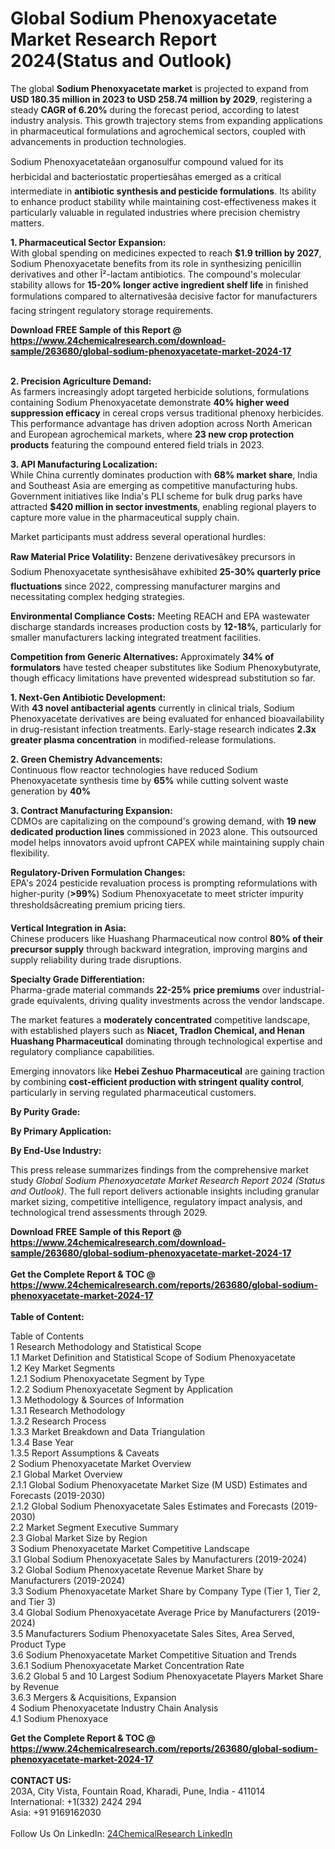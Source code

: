 <h1>Global Sodium Phenoxyacetate Market Research Report 2024(Status and Outlook)</h1><p>The global <strong>Sodium Phenoxyacetate market</strong> is projected to expand from <strong>USD 180.35 million in 2023 to USD 258.74 million by 2029</strong>, registering a steady <strong>CAGR of 6.20%</strong> during the forecast period, according to latest industry analysis. This growth trajectory stems from expanding applications in pharmaceutical formulations and agrochemical sectors, coupled with advancements in production technologies.</p><p>Sodium Phenoxyacetateâan organosulfur compound valued for its herbicidal and bacteriostatic propertiesâhas emerged as a critical intermediate in <strong>antibiotic synthesis and pesticide formulations</strong>. Its ability to enhance product stability while maintaining cost-effectiveness makes it particularly valuable in regulated industries where precision chemistry matters.</p><p><strong>1. Pharmaceutical Sector Expansion:</strong><br>
With global spending on medicines expected to reach <strong>$1.9 trillion by 2027</strong>, Sodium Phenoxyacetate benefits from its role in synthesizing penicillin derivatives and other Î²-lactam antibiotics. The compound's molecular stability allows for <strong>15-20% longer active ingredient shelf life</strong> in finished formulations compared to alternativesâa decisive factor for manufacturers facing stringent regulatory storage requirements.</p><div><b>Download FREE Sample of this Report @ 
            <a href="https://www.24chemicalresearch.com/download-sample/263680/global-sodium-phenoxyacetate-market-2024-17">
            https://www.24chemicalresearch.com/download-sample/263680/global-sodium-phenoxyacetate-market-2024-17</a></b></div><br><p><strong>2. Precision Agriculture Demand:</strong><br>
As farmers increasingly adopt targeted herbicide solutions, formulations containing Sodium Phenoxyacetate demonstrate <strong>40% higher weed suppression efficacy</strong> in cereal crops versus traditional phenoxy herbicides. This performance advantage has driven adoption across North American and European agrochemical markets, where <strong>23 new crop protection products</strong> featuring the compound entered field trials in 2023.</p><p><strong>3. API Manufacturing Localization:</strong><br>
While China currently dominates production with <strong>68% market share</strong>, India and Southeast Asia are emerging as competitive manufacturing hubs. Government initiatives like India's PLI scheme for bulk drug parks have attracted <strong>$420 million in sector investments</strong>, enabling regional players to capture more value in the pharmaceutical supply chain.</p><p>Market participants must address several operational hurdles:</p><p><strong>Raw Material Price Volatility:</strong> Benzene derivativesâkey precursors in Sodium Phenoxyacetate synthesisâhave exhibited <strong>25-30% quarterly price fluctuations</strong> since 2022, compressing manufacturer margins and necessitating complex hedging strategies.</p><p><strong>Environmental Compliance Costs:</strong> Meeting REACH and EPA wastewater discharge standards increases production costs by <strong>12-18%</strong>, particularly for smaller manufacturers lacking integrated treatment facilities.</p><p><strong>Competition from Generic Alternatives:</strong> Approximately <strong>34% of formulators</strong> have tested cheaper substitutes like Sodium Phenoxybutyrate, though efficacy limitations have prevented widespread substitution so far.</p><p><strong>1. Next-Gen Antibiotic Development:</strong><br>
With <strong>43 novel antibacterial agents</strong> currently in clinical trials, Sodium Phenoxyacetate derivatives are being evaluated for enhanced bioavailability in drug-resistant infection treatments. Early-stage research indicates <strong>2.3x greater plasma concentration</strong> in modified-release formulations.</p><p><strong>2. Green Chemistry Advancements:</strong><br>
Continuous flow reactor technologies have reduced Sodium Phenoxyacetate synthesis time by <strong>65%</strong> while cutting solvent waste generation by <strong>40%</strong>

</p><p><strong>3. Contract Manufacturing Expansion:</strong><br>
CDMOs are capitalizing on the compound's growing demand, with <strong>19 new dedicated production lines</strong> commissioned in 2023 alone. This outsourced model helps innovators avoid upfront CAPEX while maintaining supply chain flexibility.</p><p><strong>Regulatory-Driven Formulation Changes:</strong><br>
	EPA's 2024 pesticide revaluation process is prompting reformulations with higher-purity (<strong>&gt;99%</strong>) Sodium Phenoxyacetate to meet stricter impurity thresholdsâcreating premium pricing tiers.</p><p><strong>Vertical Integration in Asia:</strong><br>
	Chinese producers like Huashang Pharmaceutical now control <strong>80% of their precursor supply</strong> through backward integration, improving margins and supply reliability during trade disruptions.</p><p><strong>Specialty Grade Differentiation:</strong><br>
	Pharma-grade material commands <strong>22-25% price premiums</strong> over industrial-grade equivalents, driving quality investments across the vendor landscape.</p><p>The market features a <strong>moderately concentrated</strong> competitive landscape, with established players such as <strong>Niacet, Tradlon Chemical, and Henan Huashang Pharmaceutical</strong> dominating through technological expertise and regulatory compliance capabilities.</p><p>Emerging innovators like <strong>Hebei Zeshuo Pharmaceutical</strong> are gaining traction by combining <strong>cost-efficient production with stringent quality control</strong>, particularly in serving regulated pharmaceutical customers.</p><p><strong>By Purity Grade:</strong></p><p><strong>By Primary Application:</strong></p><p><strong>By End-Use Industry:</strong></p><p>This press release summarizes findings from the comprehensive market study <em>Global Sodium Phenoxyacetate Market Research Report 2024 (Status and Outlook)</em>. The full report delivers actionable insights including granular market sizing, competitive intelligence, regulatory impact analysis, and technological trend assessments through 2029.</p><div><b>Download FREE Sample of this Report @ 
            <a href="https://www.24chemicalresearch.com/download-sample/263680/global-sodium-phenoxyacetate-market-2024-17">
            https://www.24chemicalresearch.com/download-sample/263680/global-sodium-phenoxyacetate-market-2024-17</a></b></div><br><div><b>Get the Complete Report & TOC @ 
            <a href="https://www.24chemicalresearch.com/reports/263680/global-sodium-phenoxyacetate-market-2024-17">
            https://www.24chemicalresearch.com/reports/263680/global-sodium-phenoxyacetate-market-2024-17</a></b></div><br>
            <b>Table of Content:</b><p>Table of Contents<br />
1 Research Methodology and Statistical Scope<br />
1.1 Market Definition and Statistical Scope of Sodium Phenoxyacetate<br />
1.2 Key Market Segments<br />
1.2.1 Sodium Phenoxyacetate Segment by Type<br />
1.2.2 Sodium Phenoxyacetate Segment by Application<br />
1.3 Methodology & Sources of Information<br />
1.3.1 Research Methodology<br />
1.3.2 Research Process<br />
1.3.3 Market Breakdown and Data Triangulation<br />
1.3.4 Base Year<br />
1.3.5 Report Assumptions & Caveats<br />
2 Sodium Phenoxyacetate Market Overview<br />
2.1 Global Market Overview<br />
2.1.1 Global Sodium Phenoxyacetate Market Size (M USD) Estimates and Forecasts (2019-2030)<br />
2.1.2 Global Sodium Phenoxyacetate Sales Estimates and Forecasts (2019-2030)<br />
2.2 Market Segment Executive Summary<br />
2.3 Global Market Size by Region<br />
3 Sodium Phenoxyacetate Market Competitive Landscape<br />
3.1 Global Sodium Phenoxyacetate Sales by Manufacturers (2019-2024)<br />
3.2 Global Sodium Phenoxyacetate Revenue Market Share by Manufacturers (2019-2024)<br />
3.3 Sodium Phenoxyacetate Market Share by Company Type (Tier 1, Tier 2, and Tier 3)<br />
3.4 Global Sodium Phenoxyacetate Average Price by Manufacturers (2019-2024)<br />
3.5 Manufacturers Sodium Phenoxyacetate Sales Sites, Area Served, Product Type<br />
3.6 Sodium Phenoxyacetate Market Competitive Situation and Trends<br />
3.6.1 Sodium Phenoxyacetate Market Concentration Rate<br />
3.6.2 Global 5 and 10 Largest Sodium Phenoxyacetate Players Market Share by Revenue<br />
3.6.3 Mergers & Acquisitions, Expansion<br />
4 Sodium Phenoxyacetate Industry Chain Analysis<br />
4.1 Sodium Phenoxyace</p><div><b>Get the Complete Report & TOC @ 
            <a href="https://www.24chemicalresearch.com/reports/263680/global-sodium-phenoxyacetate-market-2024-17">
            https://www.24chemicalresearch.com/reports/263680/global-sodium-phenoxyacetate-market-2024-17</a></b></div><br><b>CONTACT US:</b><br>
            203A, City Vista, Fountain Road, Kharadi, Pune, India - 411014<br>
            International: +1(332) 2424 294<br>
            Asia: +91 9169162030 <br><br>
            Follow Us On LinkedIn: <a href="https://www.linkedin.com/company/24chemicalresearch/">24ChemicalResearch LinkedIn</a>